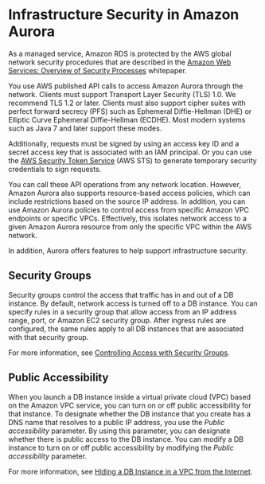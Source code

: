 # Infrastructure Security in Amazon Aurora<a name="infrastructure-security"></a>

As a managed service, Amazon RDS is protected by the AWS global network security procedures that are described in the [Amazon Web Services: Overview of Security Processes](https://d0.awsstatic.com/whitepapers/Security/AWS_Security_Whitepaper.pdf) whitepaper\.

You use AWS published API calls to access Amazon Aurora through the network\. Clients must support Transport Layer Security \(TLS\) 1\.0\. We recommend TLS 1\.2 or later\. Clients must also support cipher suites with perfect forward secrecy \(PFS\) such as Ephemeral Diffie\-Hellman \(DHE\) or Elliptic Curve Ephemeral Diffie\-Hellman \(ECDHE\)\. Most modern systems such as Java 7 and later support these modes\. 

Additionally, requests must be signed by using an access key ID and a secret access key that is associated with an IAM principal\. Or you can use the [AWS Security Token Service](https://docs.aws.amazon.com/STS/latest/APIReference/Welcome.html) \(AWS STS\) to generate temporary security credentials to sign requests\.

You can call these API operations from any network location\. However, Amazon Aurora also supports resource\-based access policies, which can include restrictions based on the source IP address\. In addition, you can use Amazon Aurora policies to control access from specific Amazon VPC endpoints or specific VPCs\. Effectively, this isolates network access to a given Amazon Aurora resource from only the specific VPC within the AWS network\.

In addition, Aurora offers features to help support infrastructure security\.

## Security Groups<a name="infrastructure-security.security-groups"></a>

Security groups control the access that traffic has in and out of a DB instance\. By default, network access is turned off to a DB instance\. You can specify rules in a security group that allow access from an IP address range, port, or Amazon EC2 security group\. After ingress rules are configured, the same rules apply to all DB instances that are associated with that security group\.

For more information, see [Controlling Access with Security Groups](Overview.RDSSecurityGroups.md)\.

## Public Accessibility<a name="infrastructure-security.publicly-accessible"></a>

When you launch a DB instance inside a virtual private cloud \(VPC\) based on the Amazon VPC service, you can turn on or off public accessibility for that instance\. To designate whether the DB instance that you create has a DNS name that resolves to a public IP address, you use the *Public accessibility* parameter\. By using this parameter, you can designate whether there is public access to the DB instance\. You can modify a DB instance to turn on or off public accessibility by modifying the *Public accessibility* parameter\.

For more information, see [Hiding a DB Instance in a VPC from the Internet](USER_VPC.WorkingWithRDSInstanceinaVPC.md#USER_VPC.Hiding)\.